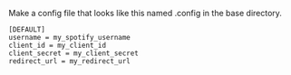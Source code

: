 Make a config file that looks like this named .config in the base directory.
```
[DEFAULT]
username = my_spotify_username
client_id = my_client_id
client_secret = my_client_secret
redirect_url = my_redirect_url
```